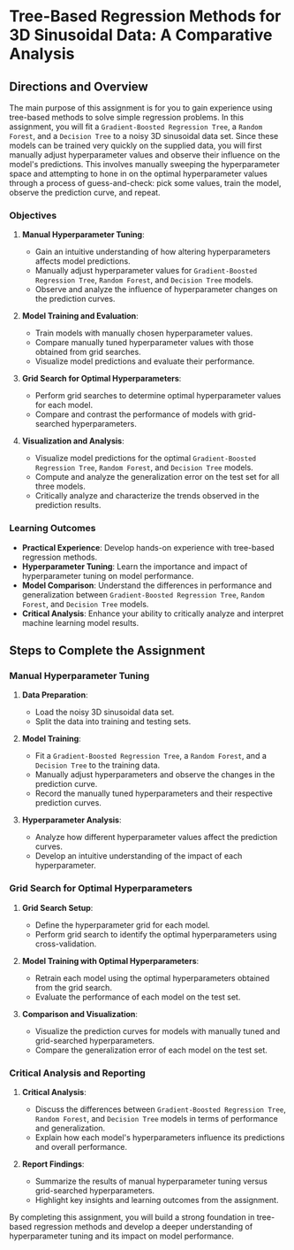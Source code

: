 # Tree-Based Regression Methods for 3D Sinusoidal Data: A Comparative Analysis

## Directions and Overview

The main purpose of this assignment is for you to gain experience using tree-based methods to solve simple regression problems. In this assignment, you will fit a `Gradient-Boosted Regression Tree`, a `Random Forest`, and a `Decision Tree` to a noisy 3D sinusoidal data set. Since these models can be trained very quickly on the supplied data, you will first manually adjust hyperparameter values and observe their influence on the model's predictions. This involves manually sweeping the hyperparameter space and attempting to hone in on the optimal hyperparameter values through a process of guess-and-check: pick some values, train the model, observe the prediction curve, and repeat.

### Objectives

1. **Manual Hyperparameter Tuning**: 
   - Gain an intuitive understanding of how altering hyperparameters affects model predictions.
   - Manually adjust hyperparameter values for `Gradient-Boosted Regression Tree`, `Random Forest`, and `Decision Tree` models.
   - Observe and analyze the influence of hyperparameter changes on the prediction curves.

2. **Model Training and Evaluation**:
   - Train models with manually chosen hyperparameter values.
   - Compare manually tuned hyperparameter values with those obtained from grid searches.
   - Visualize model predictions and evaluate their performance.

3. **Grid Search for Optimal Hyperparameters**:
   - Perform grid searches to determine optimal hyperparameter values for each model.
   - Compare and contrast the performance of models with grid-searched hyperparameters.

4. **Visualization and Analysis**:
   - Visualize model predictions for the optimal `Gradient-Boosted Regression Tree`, `Random Forest`, and `Decision Tree` models.
   - Compute and analyze the generalization error on the test set for all three models.
   - Critically analyze and characterize the trends observed in the prediction results.

### Learning Outcomes

- **Practical Experience**: Develop hands-on experience with tree-based regression methods.
- **Hyperparameter Tuning**: Learn the importance and impact of hyperparameter tuning on model performance.
- **Model Comparison**: Understand the differences in performance and generalization between `Gradient-Boosted Regression Tree`, `Random Forest`, and `Decision Tree` models.
- **Critical Analysis**: Enhance your ability to critically analyze and interpret machine learning model results.

## Steps to Complete the Assignment

### Manual Hyperparameter Tuning

1. **Data Preparation**:
   - Load the noisy 3D sinusoidal data set.
   - Split the data into training and testing sets.

2. **Model Training**:
   - Fit a `Gradient-Boosted Regression Tree`, a `Random Forest`, and a `Decision Tree` to the training data.
   - Manually adjust hyperparameters and observe the changes in the prediction curve.
   - Record the manually tuned hyperparameters and their respective prediction curves.

3. **Hyperparameter Analysis**:
   - Analyze how different hyperparameter values affect the prediction curves.
   - Develop an intuitive understanding of the impact of each hyperparameter.

### Grid Search for Optimal Hyperparameters

1. **Grid Search Setup**:
   - Define the hyperparameter grid for each model.
   - Perform grid search to identify the optimal hyperparameters using cross-validation.

2. **Model Training with Optimal Hyperparameters**:
   - Retrain each model using the optimal hyperparameters obtained from the grid search.
   - Evaluate the performance of each model on the test set.

3. **Comparison and Visualization**:
   - Visualize the prediction curves for models with manually tuned and grid-searched hyperparameters.
   - Compare the generalization error of each model on the test set.

### Critical Analysis and Reporting

1. **Critical Analysis**:
   - Discuss the differences between `Gradient-Boosted Regression Tree`, `Random Forest`, and `Decision Tree` models in terms of performance and generalization.
   - Explain how each model's hyperparameters influence its predictions and overall performance.

2. **Report Findings**:
   - Summarize the results of manual hyperparameter tuning versus grid-searched hyperparameters.
   - Highlight key insights and learning outcomes from the assignment.

By completing this assignment, you will build a strong foundation in tree-based regression methods and develop a deeper understanding of hyperparameter tuning and its impact on model performance.
